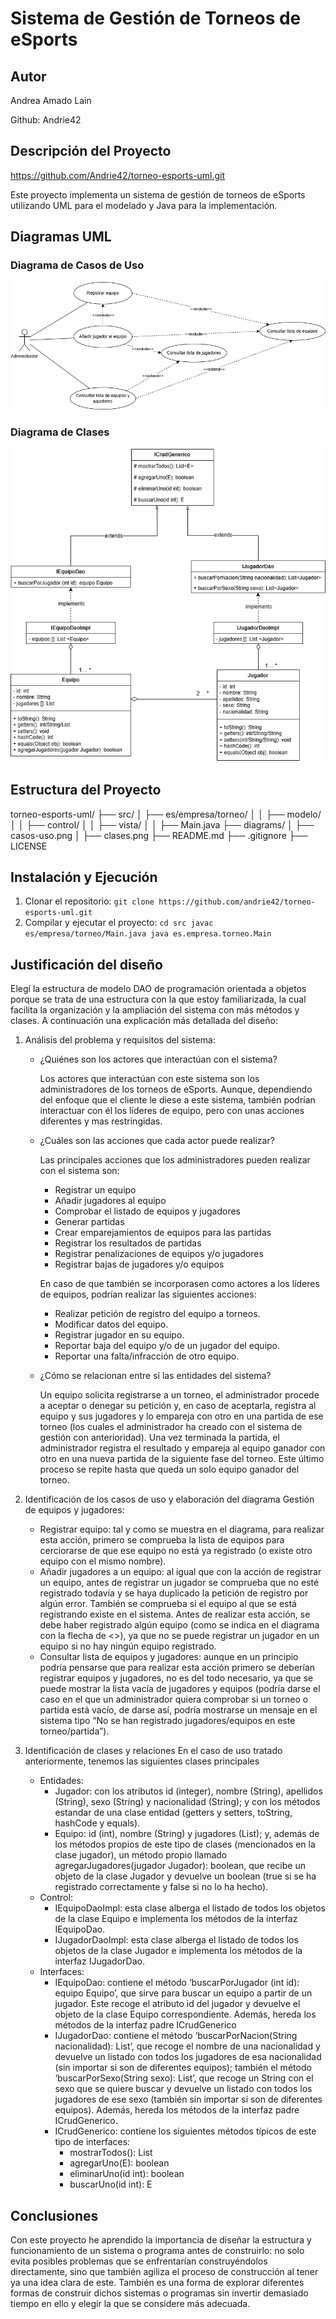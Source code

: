 # Sistema de Gestión de Torneos de eSports
## Autor
Andrea Amado Lain

Github: Andrie42
## Descripción del Proyecto
https://github.com/Andrie42/torneo-esports-uml.git

Este proyecto implementa un sistema de gestión de torneos de eSports
utilizando UML para el modelado y Java para la implementación.
## Diagramas UML
### Diagrama de Casos de Uso

![Diagrama de casos de uso](diagrams/teamRegister-useCase.png)
### Diagrama de Clases

![Diagrama de clases](diagrams/clases.png)
## Estructura del Proyecto
torneo-esports-uml/ ├── src/
│ ├── es/empresa/torneo/
│ │ ├── modelo/
│ │ ├── control/
│ │ ├── vista/
│ │ ├── Main.java
├── diagrams/
│ ├── casos-uso.png
│ ├── clases.png
├── README.md
├── .gitignore
├── LICENSE

## Instalación y Ejecución
1. Clonar el repositorio:
   `git clone https://github.com/andrie42/torneo-esports-uml.git`
2. Compilar y ejecutar el proyecto:
   `cd src javac es/empresa/torneo/Main.java java es.empresa.torneo.Main`
## Justificación del diseño
Elegí la estructura de modelo DAO de programación orientada a objetos porque se trata de una estructura con la que estoy familiarizada, la cual facilita la organización y la ampliación del sistema con más métodos y clases. A continuación una explicación más detallada del diseño:

1. Análisis del problema y requisitos del sistema:
    * ¿Quiénes son los actores que interactúan con el sistema?
   
      Los actores que interactúan con este sistema son los administradores de los torneos de eSports. Aunque, dependiendo del enfoque que el cliente le diese a este sistema, también podrían interactuar con él los líderes de equipo, pero con unas acciones diferentes y mas restringidas.

    * ¿Cuáles son las acciones que cada actor puede realizar?

      Las principales acciones que los administradores pueden realizar con el sistema son:
        - Registrar un equipo
        - Añadir jugadores al equipo
        - Comprobar el listado de equipos y jugadores
        - Generar partidas
        - Crear emparejamientos de equipos para las partidas
        - Registrar los resultados de partidas
        - Registrar penalizaciones de equipos y/o jugadores
        - Registrar bajas de jugadores y/o equipos

      En caso de que también se incorporasen como actores a los líderes de equipos, podrían realizar las siguientes acciones:
        - Realizar petición de registro del equipo a torneos.
        - Modificar datos del equipo.
        - Registrar jugador en su equipo.
        - Reportar baja del equipo y/o de un jugador del equipo.
        - Reportar una falta/infracción de otro equipo.

    * ¿Cómo se relacionan entre sí las entidades del sistema?

      Un equipo solicita registrarse a un torneo, el administrador procede a aceptar o denegar su petición y, en caso de aceptarla, registra al equipo y sus jugadores y lo empareja con otro en una partida de ese torneo (los cuales el administrador ha creado con el sistema de gestión con anterioridad). Una vez terminada la partida, el administrador registra el resultado y empareja al equipo ganador con otro en una nueva partida de la siguiente fase del torneo. Este último proceso se repite hasta que queda un solo equipo ganador del torneo.

2. Identificación de los casos de uso y elaboración del diagrama
    Gestión de equipos y jugadores:
    - Registrar equipo: tal y como se muestra en el diagrama, para realizar esta acción, primero se comprueba la lista de equipos para cerciorarse de que ese equipo no está ya registrado (o existe otro equipo con el mismo nombre).
    - Añadir jugadores a un equipo: al igual que con la acción de registrar un equipo, antes de registrar un jugador se comprueba que no esté registrado todavía y se haya duplicado la petición de registro por algún error. También se comprueba si el equipo al que se está registrando existe en el sistema. Antes de realizar esta acción, se debe haber registrado algún equipo (como se indica en el diagrama con la flecha de <<include>>), ya que no se puede registrar un jugador en un equipo si no hay ningún equipo registrado.
    - Consultar lista de equipos y jugadores: aunque en un principio podría pensarse que para realizar esta acción primero se deberían registrar equipos y jugadores, no es del todo necesario, ya que se puede mostrar la lista vacía de jugadores y equipos (podría darse el caso en el que un administrador quiera comprobar si un torneo o partida está vacío, de darse así, podría mostrarse un mensaje en el sistema tipo “No se han registrado jugadores/equipos en este torneo/partida”).

3. Identificación de clases y relaciones
   En el caso de uso tratado anteriormente, tenemos las siguientes clases principales
   * Entidades:
     - Jugador: con los atributos id (integer), nombre (String), apellidos (String), sexo (String) y nacionalidad (String); y con los métodos estandar de una clase entidad (getters y setters, toString, hashCode y equals).
     - Equipo: id (int), nombre (String) y jugadores (List); y, además de los métodos propios de este tipo de clases (mencionados en la clase jugador), un método propio llamado agregarJugadores(jugador Jugador): boolean, que recibe un objeto de la clase Jugador y devuelve un boolean (true si se ha registrado correctamente y false si no lo ha hecho).
   * Control:
     - IEquipoDaoImpl: esta clase alberga el listado de todos los objetos de la clase Equipo e implementa los métodos de la interfaz IEquipoDao.
     - IJugadorDaoImpl: esta clase alberga el listado de todos los objetos de la clase Jugador e implementa los métodos de la interfaz IJugadorDao.
   * Interfaces:
     - IEquipoDao: contiene el método ‘buscarPorJugador (int id): equipo Equipo’, que sirve para buscar un equipo a partir de un jugador. Este recoge el atributo id del jugador y devuelve el objeto de la clase Equipo correspondiente. Además, hereda los métodos de la interfaz padre ICrudGenerico
     - IJugadorDao: contiene el método ‘buscarPorNacion(String nacionalidad): List<Jugador>’, que recoge el nombre de una nacionalidad y devuelve un listado con todos los jugadores de esa nacionalidad (sin importar si son de diferentes equipos); también el método ‘buscarPorSexo(String sexo): List<Jugador>’, que recoge un String con el sexo que se quiere buscar y devuelve un listado con todos los jugadores de ese sexo (también sin importar si son de diferentes equipos). Además, hereda los métodos de la interfaz padre ICrudGenerico.
     - ICrudGenerico: contiene los siguientes métodos típicos de este tipo de interfaces:
       - mostrarTodos(): List<E>
       - agregarUno(E): boolean
       - eliminarUno(id int): boolean
       - buscarUno(id int): E

## Conclusiones
Con este proyecto he aprendido la importancia de diseñar la estructura y funcionamiento de un sistema o programa antes de construirlo: no solo evita posibles problemas que se enfrentarían construyéndolos directamente, sino que también agiliza el proceso de construcción al tener ya una idea clara de este. También es una forma de explorar diferentes formas de construir dichos sistemas o programas sin invertir demasiado tiempo en ello y elegir la que se considere más adecuada.